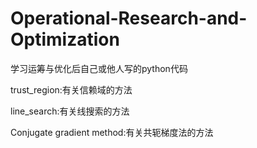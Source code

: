 # Operational-Research-and-Optimization
学习运筹与优化后自己或他人写的python代码

trust_region:有关信赖域的方法

line_search:有关线搜索的方法

Conjugate gradient method:有关共轭梯度法的方法
